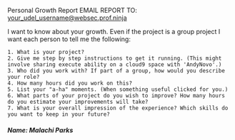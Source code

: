 Personal Growth Report
EMAIL REPORT TO: your_udel_username@websec.prof.ninja

I want to know about your growth. Even if the project is a group project I want each person to tell me the following:

    1. What is your project?
    2. Give me step by step instructions to get it running. (This might involve sharing execute ability on a cloud9 space with 'AndyNovo'.)
    3. Who did you work with? If part of a group, how would you describe your role?
    4. How many hours did you work on this?
    5. List your "a-ha" moments. (When something useful clicked for you.)
    6. What parts of your project do you wish to improve? How many hours do you estimate your improvements will take?
    7. What is your overall impression of the experience? Which skills do you want to keep in your future?

##### Name: Malachi Parks #####
